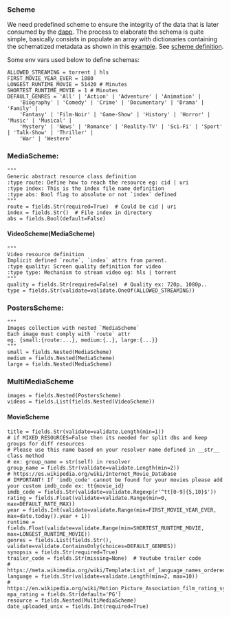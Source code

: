 ### Scheme

We need predefined scheme to ensure the integrity of the data that is later consumed by the [dapp](https://github.com/ZorrillosDev/watchit-desktop).
The process to elaborate the schema is quite simple, basically consists in populate an array with dictionaries containing the
schematized metadata as shown in this [example](https://github.com/ZorrillosDev/watchit-gateway/blob/master/resolvers/dummy/dummy.py).
See [scheme definition](https://github.com/ZorrillosDev/watchit-gateway/blob/master/src/core/scheme/definition.py).

Some env vars used below to define schemas:

```
ALLOWED_STREAMING = torrent | hls
FIRST_MOVIE_YEAR_EVER = 1880
LONGEST_RUNTIME_MOVIE = 51420 # Minutes
SHORTEST_RUNTIME_MOVIE = 1 # Minutes
DEFAULT_GENRES = 'All' | 'Action' | 'Adventure' | 'Animation' | 
    'Biography' | 'Comedy' | 'Crime' | 'Documentary' | 'Drama' | 'Family' |
    'Fantasy' | 'Film-Noir' | 'Game-Show' | 'History' | 'Horror' | 'Music' | 'Musical' |
    'Mystery' | 'News' | 'Romance' | 'Reality-TV' | 'Sci-Fi' | 'Sport' | 'Talk-Show' | 'Thriller' | 
    'War' | 'Western'  
```

### MediaScheme:

    """
    Generic abstract resource class definition
    :type route: Define how to reach the resource eg: cid | uri
    :type index: This is the index file name definition
    :type abs: Bool flag to absolute or not `index` defined
    """
    route = fields.Str(required=True)  # Could be cid | uri
    index = fields.Str()  # File index in directory
    abs = fields.Bool(default=False)

#### VideoScheme(MediaScheme)
    """
    Video resource definition 
    Implicit defined `route`, `index` attrs from parent.
    :type quality: Screen quality definition for video
    :type type: Mechanism to stream video eg: hls | torrent
    """
    quality = fields.Str(required=False)  # Quality ex: 720p, 1080p..
    type = fields.Str(validate=validate.OneOf(ALLOWED_STREAMING))

### PostersScheme:
    """
    Images collection with nested `MediaScheme`
    Each image must comply with `route` attr
    eg. {small:{route:...}, medium:{..}, large:{...}}
    """
    small = fields.Nested(MediaScheme)
    medium = fields.Nested(MediaScheme)
    large = fields.Nested(MediaScheme)

### MultiMediaScheme
    images = fields.Nested(PostersScheme)
    videos = fields.List(fields.Nested(VideoScheme))

#### MovieScheme
    title = fields.Str(validate=validate.Length(min=1))
    # if MIXED_RESOURCES=False then its needed for split dbs and keep groups for diff resources
    # Please use this name based on your resolver name defined in __str__ class method
    # ex: group_name = str(self) in resolver
    group_name = fields.Str(validate=validate.Length(min=2))
    # https://es.wikipedia.org/wiki/Internet_Movie_Database
    # IMPORTANT! If 'imdb_code' cannot be found for your movies please add your custom imdb_code ex: tt{movie_id}
    imdb_code = fields.Str(validate=validate.Regexp(r'^tt[0-9]{5,10}$'))
    rating = fields.Float(validate=validate.Range(min=0, max=DEFAULT_RATE_MAX))
    year = fields.Int(validate=validate.Range(min=FIRST_MOVIE_YEAR_EVER, max=date.today().year + 1))
    runtime = fields.Float(validate=validate.Range(min=SHORTEST_RUNTIME_MOVIE, max=LONGEST_RUNTIME_MOVIE))
    genres = fields.List(fields.Str(), validate=validate.ContainsOnly(choices=DEFAULT_GENRES))
    synopsis = fields.Str(required=True)
    trailer_code = fields.Str(missing=None)  # Youtube trailer code
    # https://meta.wikimedia.org/wiki/Template:List_of_language_names_ordered_by_code
    language = fields.Str(validate=validate.Length(min=2, max=10))
    # https://en.wikipedia.org/wiki/Motion_Picture_Association_film_rating_system
    mpa_rating = fields.Str(default='PG')
    resource = fields.Nested(MultiMediaScheme)
    date_uploaded_unix = fields.Int(required=True)
